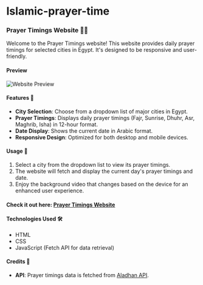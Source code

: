 # Islamic-prayer-time
### Prayer Timings Website 🕌⏰

Welcome to the Prayer Timings website! This website provides daily prayer timings for selected cities in Egypt. It's designed to be responsive and user-friendly.

#### Preview
![Website Preview](![image](https://github.com/salemgewiley/Islamic-prayer-time/assets/105030635/cc0e4f73-61ed-400b-849a-1c348cfa03a6))

#### Features 🌟
- **City Selection**: Choose from a dropdown list of major cities in Egypt.
- **Prayer Timings**: Displays daily prayer timings (Fajr, Sunrise, Dhuhr, Asr, Maghrib, Isha) in 12-hour format.
- **Date Display**: Shows the current date in Arabic format.
- **Responsive Design**: Optimized for both desktop and mobile devices.

#### Usage 📅
1. Select a city from the dropdown list to view its prayer timings.
2. The website will fetch and display the current day's prayer timings and date.
3. Enjoy the background video that changes based on the device for an enhanced user experience.

#### Check it out here: [Prayer Timings Website](https://islamic-prayer-time-jade.vercel.app/)

#### Technologies Used 🛠️
- HTML
- CSS
- JavaScript (Fetch API for data retrieval)

#### Credits 🙌
- **API**: Prayer timings data is fetched from [Aladhan API](http://api.aladhan.com/v1/timingsByCity).
